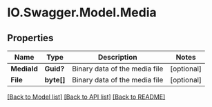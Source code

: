 # IO.Swagger.Model.Media
## Properties

Name | Type | Description | Notes
------------ | ------------- | ------------- | -------------
**MediaId** | **Guid?** | Binary data of the media file | [optional] 
**File** | **byte[]** | Binary data of the media file | [optional] 

[[Back to Model list]](../README.md#documentation-for-models) [[Back to API list]](../README.md#documentation-for-api-endpoints) [[Back to README]](../README.md)


